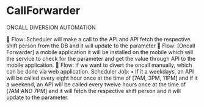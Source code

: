 # CallForwarder

ONCALL DIVERSION AUTOMATION
 
	Flow: Scheduler will make a call to the API and API fetch the respective shift person from the DB and it will update to the parameter
	Flow: [Oncall Forwarder] a mobile application it will be installed on the mobile which will the service to check for the parameter and get the value through API to the mobile application.
	Flow: If we want to divert the oncall manually, which can be done via web application.
Scheduler Job:
•	If it a weekdays, an API will be called every eight hour once at the time of [7AM, 3PM, 11PM] and if it a weekend, an API will be called every twelve hours once at the time of [7AM AND 7PM] and it will fetch the respective shift person and it will update to the parameter.

                                                   

                                
